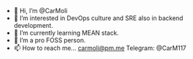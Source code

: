 - 👋 Hi, I’m @CarMoli
- 👀 I’m interested in DevOps culture and SRE also in backend development.
- 🌱 I’m currently learning MEAN stack.
- 💞️ I’m a pro FOSS person.
- 📫 How to reach me... carmoli@pm.me Telegram: @CarM117

